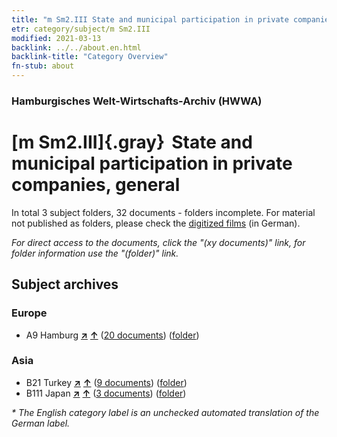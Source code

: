 ```yaml
---
title: "m Sm2.III State and municipal participation in private companies, general"
etr: category/subject/m Sm2.III
modified: 2021-03-13
backlink: ../../about.en.html
backlink-title: "Category Overview"
fn-stub: about
---
```


### Hamburgisches Welt-Wirtschafts-Archiv (HWWA)
# [m Sm2.III]{.gray}&#8201; State and municipal participation in private companies, general&#160; 





In total 3 subject folders, 32 documents - folders incomplete.
For material not published as folders, please check the [digitized films](/film/h1_sh) (in German).

_For direct access to the documents, click the "(xy documents)" link, for folder information use the "(folder)" link._

## Subject archives



### Europe

- A9 Hamburg [**&nearr;**](../../../geo/i/140905/about.en.html "Hamburg (all folders)") [**&uarr;**](../../../geo/about.en.html#A9 "Country category system") (<a href="https://pm20.zbw.eu/dfgview/sh/140905,144911" title="about: Hamburg : State and municipal participation in private companies, general" target="_blank">20 documents</a>) ([folder](http://purl.org/pressemappe20/folder/sh/140905,144911))

### Asia

- B21 Turkey [**&nearr;**](../../../geo/i/141111/about.en.html "Turkey (all folders)") [**&uarr;**](../../../geo/about.en.html#B21 "Country category system") (<a href="https://pm20.zbw.eu/dfgview/sh/141111,144911" title="about: Turkey : State and municipal participation in private companies, general" target="_blank">9 documents</a>) ([folder](http://purl.org/pressemappe20/folder/sh/141111,144911))
- B111 Japan [**&nearr;**](../../../geo/i/141272/about.en.html "Japan (all folders)") [**&uarr;**](../../../geo/about.en.html#B111 "Country category system") (<a href="https://pm20.zbw.eu/dfgview/sh/141272,144911" title="about: Japan : State and municipal participation in private companies, general" target="_blank">3 documents</a>) ([folder](http://purl.org/pressemappe20/folder/sh/141272,144911))


_* The English category label is an unchecked automated translation of the German label._


